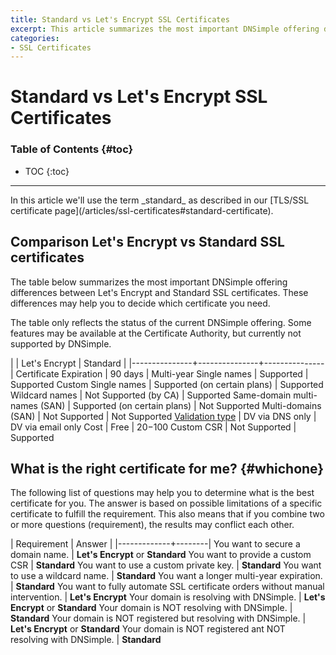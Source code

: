 ```yaml
---
title: Standard vs Let's Encrypt SSL Certificates
excerpt: This article summarizes the most important DNSimple offering differences between Let's Encrypt and Standard SSL certificates.
categories:
- SSL Certificates
---
```


# Standard vs Let's Encrypt SSL Certificates

### Table of Contents {#toc}

* TOC
{:toc}

---

<callout>
In this article we'll use the term _standard_ as described in our [TLS/SSL certificate page](/articles/ssl-certificates#standard-certificate).
</callout>

## Comparison Let's Encrypt vs Standard SSL certificates

The table below summarizes the most important DNSimple offering differences between Let's Encrypt and Standard SSL certificates. These differences may help you to decide which certificate you need.

<callout>
The table only reflects the status of the current DNSimple offering. Some features may be available at the Certificate Authority, but currently not supported by DNSimple.
</callout>

|               | Let's Encrypt | Standard      |
|---------------+---------------+---------------|
Certificate Expiration | 90 days | Multi-year
Single names | Supported | Supported
Custom Single names | Supported (on certain plans) | Supported
Wildcard names | Not Supported (by CA) | Supported
Same-domain multi-names (SAN) | Supported (on certain plans) | Not Supported
Multi-domains (SAN) | Not Supported | Not Supported
[Validation type](/articles/ssl-certificates-types/#ssl-certificates-by-validation-level) | DV via DNS only | DV via email only
Cost | Free | $20-$100
Custom CSR | Not Supported | Supported

## What is the right certificate for me? {#whichone}

The following list of questions may help you to determine what is the best certificate for you. The answer is based on possible limitations of a specific certificate to fulfill the requirement. This also means that if you combine two or more questions (requirement), the results may conflict each other.

| Requirement | Answer |
|-------------+--------|
You want to secure a domain name. | **Let's Encrypt** or **Standard**
You want to provide a custom CSR | **Standard**
You want to use a custom private key. | **Standard**
You want to use a wildcard name. | **Standard**
You want a longer multi-year expiration. | **Standard**
You want to fully automate SSL certificate orders without manual intervention. | **Let's Encrypt**
Your domain is resolving with DNSimple. | **Let's Encrypt** or **Standard**
Your domain is NOT resolving with DNSimple. | **Standard**
Your domain is NOT registered but resolving with DNSimple. | **Let's Encrypt** or **Standard**
Your domain is NOT registered ant NOT resolving with DNSimple. | **Standard**
